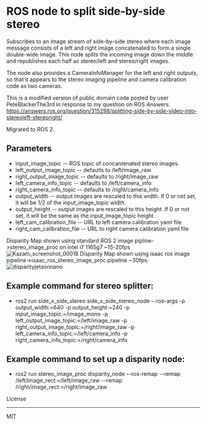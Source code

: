 ROS node to split side-by-side stereo
=====================================

Subscribes to an image stream of side-by-side stereo where each image
message consists of a left and right image concatenated to form a single
double-wide image.  This node splits the incoming image down the middle
and republishes each half as stereo/left and stereo/right images.

The node also provides a CameraInfoManager for the left and right outputs,
so that it appears to the stereo imaging pipeline and camera
calibration code as two cameras.

This is a modified version of public domain code posted by user PeteBlackerThe3rd
in response to my question on ROS Answers:
https://answers.ros.org/question/315298/splitting-side-by-side-video-into-stereoleft-stereoright/

Migrated to ROS 2.

Parameters
----------

- input\_image\_topic -- ROS topic of concantenated stereo images.
- left\_output\_image\_topic -- defaults to /left/image_raw
- right\_output\_image\_topic -- defaults to /right/image_raw
- left\_camera\_info\_topic -- defaults to /left/camera_info
- right\_camera\_info\_topic -- defaults to /right/camera_info
- output\_width -- output images are rescaled to this width. If 0 or not set, it
  will be 1/2 of the input\_image\_topic width.
- output\_height -- output images are rescaled to this height.  If 0 or not set, it
  will be the same as the input\_image\_topic height.
- left_cam_calibration_file -- URL to left camera calibration yaml file
- right_cam_calibration_file -- URL to right camera calibration yaml file



Disparity Map shown using standard ROS 2 image pipline->stereo_image_proc on intel i7 1165g7 ~15-20fps
![Kazam_screenshot_00018](https://github.com/dirksavage88/side_x_side_stereo/assets/35986980/0f810961-342a-4868-8815-b439af440d22)
Disparity Map shown using isaac ros image pipeline->isaac_ros_stereo_image_proc pipeline ~30fps:
![disparityjetsonnano](https://github.com/dirksavage88/side_x_side_stereo/assets/35986980/02ddedb6-e7d0-441e-9e65-0347a0402e22)

**Example command for stereo splitter:**
----------

- ros2 run side_x_side_stereo side_x_side_stereo_node --ros-args -p output_width:=640 -p output_height:=240 -p input_image_topic:=/image_mono -p left_output_image_topic:=/left/image_raw -p right_output_image_topic:=/right/image_raw -p left_camera_info_topic:=/left/camera_info -p right_camera_info_topic:=/right/camera_info

**Example command to set up a disparity node:**
----------
- ros2 run stereo_image_proc disparity_node --ros-remap --remap /left/image_rect:=/left/image_raw --remap /right/image_rect:=/right/image_raw

License


-------

MIT
